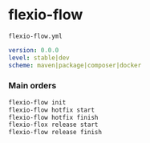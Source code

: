 # flexio-flow

`flexio-flow.yml`
```yaml
version: 0.0.0
level: stable|dev
scheme: maven|package|composer|docker
```

### Main orders
```bash
flexio-flow init
flexio-flow hotfix start
flexio-flow hotfix finish
flexio-flox release start
flexio-flow release finish
```
